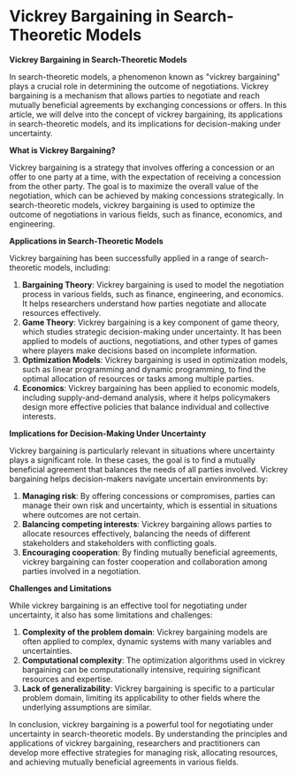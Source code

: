 # Vickrey Bargaining in Search-Theoretic Models

**Vickrey Bargaining in Search-Theoretic Models**

In search-theoretic models, a phenomenon known as "vickrey bargaining" plays a crucial role in determining the outcome of negotiations. Vickrey bargaining is a mechanism that allows parties to negotiate and reach mutually beneficial agreements by exchanging concessions or offers. In this article, we will delve into the concept of vickrey bargaining, its applications in search-theoretic models, and its implications for decision-making under uncertainty.

**What is Vickrey Bargaining?**

Vickrey bargaining is a strategy that involves offering a concession or an offer to one party at a time, with the expectation of receiving a concession from the other party. The goal is to maximize the overall value of the negotiation, which can be achieved by making concessions strategically. In search-theoretic models, vickrey bargaining is used to optimize the outcome of negotiations in various fields, such as finance, economics, and engineering.

**Applications in Search-Theoretic Models**

Vickrey bargaining has been successfully applied in a range of search-theoretic models, including:

1. **Bargaining Theory**: Vickrey bargaining is used to model the negotiation process in various fields, such as finance, engineering, and economics. It helps researchers understand how parties negotiate and allocate resources effectively.
2. **Game Theory**: Vickrey bargaining is a key component of game theory, which studies strategic decision-making under uncertainty. It has been applied to models of auctions, negotiations, and other types of games where players make decisions based on incomplete information.
3. **Optimization Models**: Vickrey bargaining is used in optimization models, such as linear programming and dynamic programming, to find the optimal allocation of resources or tasks among multiple parties.
4. **Economics**: Vickrey bargaining has been applied to economic models, including supply-and-demand analysis, where it helps policymakers design more effective policies that balance individual and collective interests.

**Implications for Decision-Making Under Uncertainty**

Vickrey bargaining is particularly relevant in situations where uncertainty plays a significant role. In these cases, the goal is to find a mutually beneficial agreement that balances the needs of all parties involved. Vickrey bargaining helps decision-makers navigate uncertain environments by:

1. **Managing risk**: By offering concessions or compromises, parties can manage their own risk and uncertainty, which is essential in situations where outcomes are not certain.
2. **Balancing competing interests**: Vickrey bargaining allows parties to allocate resources effectively, balancing the needs of different stakeholders and stakeholders with conflicting goals.
3. **Encouraging cooperation**: By finding mutually beneficial agreements, vickrey bargaining can foster cooperation and collaboration among parties involved in a negotiation.

**Challenges and Limitations**

While vickrey bargaining is an effective tool for negotiating under uncertainty, it also has some limitations and challenges:

1. **Complexity of the problem domain**: Vickrey bargaining models are often applied to complex, dynamic systems with many variables and uncertainties.
2. **Computational complexity**: The optimization algorithms used in vickrey bargaining can be computationally intensive, requiring significant resources and expertise.
3. **Lack of generalizability**: Vickrey bargaining is specific to a particular problem domain, limiting its applicability to other fields where the underlying assumptions are similar.

In conclusion, vickrey bargaining is a powerful tool for negotiating under uncertainty in search-theoretic models. By understanding the principles and applications of vickrey bargaining, researchers and practitioners can develop more effective strategies for managing risk, allocating resources, and achieving mutually beneficial agreements in various fields.
